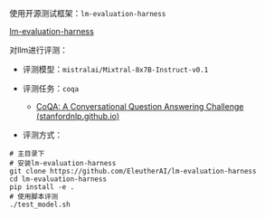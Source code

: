使用开源测试框架：`lm-evaluation-harness`

[lm-evaluation-harness](https://github.com/EleutherAI/lm-evaluation-harness/tree/main)

对llm进行评测：

- 评测模型：`mistralai/Mixtral-8x7B-Instruct-v0.1`

- 评测任务：`coqa`
  - [CoQA: A Conversational Question Answering Challenge (stanfordnlp.github.io)](https://stanfordnlp.github.io/coqa/)

- 评测方式：

````
# 主目录下
# 安装lm-evaluation-harness
git clone https://github.com/EleutherAI/lm-evaluation-harness
cd lm-evaluation-harness
pip install -e .
# 使用脚本评测
./test_model.sh
````
